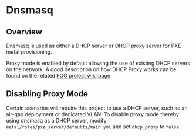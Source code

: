 # Dnsmasq

## Overview

Dnsmasq is used as either a DHCP server or DHCP proxy server for PXE metal provisioning. 

Proxy mode is enabled by default allowing the use of existing DHCP servers on the network.
A good description on how DHCP Proxy works can be found on the related [FOG project wiki page](https://wiki.fogproject.org/wiki/index.php?title=ProxyDHCP_with_dnsmasq)

## Disabling Proxy Mode

Certain scenarios will require this project to use a DHCP server, such as an air-gap deployment or dedicated VLAN.
To disable proxy mode thereby using dnsmasq as a DHCP server, modify `metal/roles/pxe_server/defaults/main.yml` and set `dhcp_proxy` to `false`
